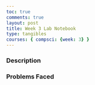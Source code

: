 ```yaml
---
toc: true
comments: true
layout: post
title: Week 3 Lab Notebook
type: tangibles
courses: { compsci: {week: 3} }
---
```


### Description


### Problems Faced
